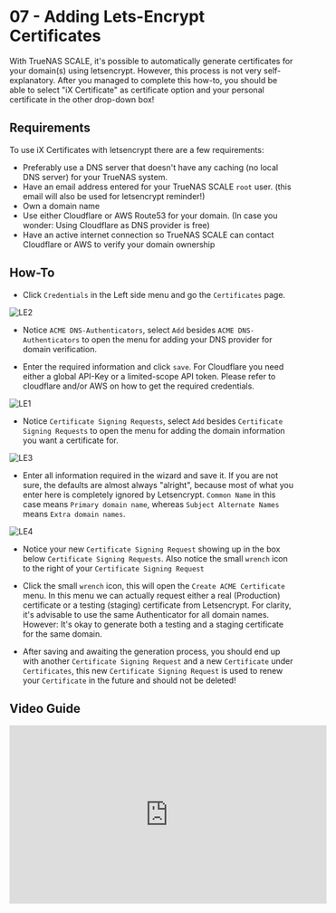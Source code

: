 # 07 - Adding Lets-Encrypt Certificates

With TrueNAS SCALE, it's possible to automatically generate certificates for your domain(s) using letsencrypt. However, this process is not very self-explanatory.
After you managed to complete this how-to, you should be able to select "iX Certificate" as certificate option and your personal certificate in the other drop-down box!

## Requirements

To use iX Certificates with letsencrypt there are a few requirements:

- Preferably use a DNS server that doesn't have any caching (no local DNS server) for your TrueNAS system.
- Have an email address entered for your TrueNAS SCALE `root` user. (this email will also be used for letsencrypt reminder!)
- Own a domain name
- Use either Cloudflare or AWS Route53 for your domain. (In case you wonder: Using Cloudflare as DNS provider is free)
- Have an active internet connection so TrueNAS SCALE can contact Cloudflare or AWS to verify your domain ownership

## How-To

- Click `Credentials` in the Left side menu and go the `Certificates` page.

![LE2](/img/LE/LE2.png)

- Notice `ACME DNS-Authenticators`, select `Add` besides `ACME DNS-Authenticators` to open the menu for adding your DNS provider for domain verification.

- Enter the required information and click `save`.
For Cloudflare you need either a global API-Key or a limited-scope API token. Please refer to cloudflare and/or AWS on how to get the required credentials.

![LE1](/img/LE/LE1.png)

- Notice `Certificate Signing Requests`, select `Add` besides `Certificate Signing Requests` to open the menu for adding the domain information you want a certificate for.

![LE3](/img/LE/LE3.png)

- Enter all information required in the wizard and save it.
If you are not sure, the defaults are almost always "alright", because most of what you enter here is completely ignored by Letsencrypt.
`Common Name` in this case means `Primary domain name`, whereas `Subject Alternate Names` means `Extra domain names`.

![LE4](/img/LE/LE5.PNG)

- Notice your new `Certificate Signing Request` showing up in the box below `Certificate Signing Requests`. Also notice the small `wrench` icon to the right of your `Certificate Signing Request`

- Click the small `wrench` icon, this will open the `Create ACME Certificate` menu. In this menu we can actually request either a real (Production) certificate or a testing (staging) certificate from Letsencrypt.
For clarity, it's advisable to use the same Authenticator for all domain names. However: It's okay to generate both a testing and a staging certificate for the same domain.

- After saving and awaiting the generation process, you should end up with another `Certificate Signing Request` and a new `Certificate` under `Certificates`, this new `Certificate Signing Request` is used to renew your `Certificate` in the future and should not be deleted!

## Video Guide

<iframe width="560" height="315" src="https://www.youtube.com/embed/TJ5fDiDRcbU" title="YouTube video player" frameborder="0" allow="accelerometer; autoplay; clipboard-write; encrypted-media; gyroscope; picture-in-picture" allowfullscreen></iframe>
